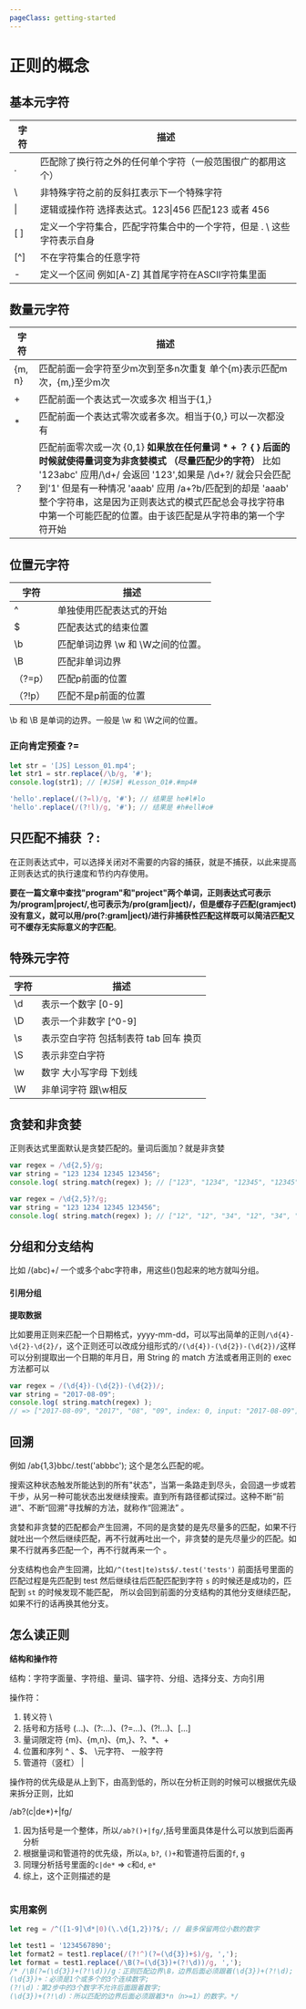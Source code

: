 ```yaml
---
pageClass: getting-started
---
```


# 正则的概念



## 基本元字符

| 字符 | 描述                                                         |
| ---- | ------------------------------------------------------------ |
| .    | 匹配除了换行符之外的任何单个字符（一般范围很广的都用这个）   |
| \    | 非特殊字符之前的反斜扛表示下一个特殊字符                     |
| \|   | 逻辑或操作符 选择表达式。123\|456 匹配123 或者 456           |
| [ ]  | 定义一个字符集合，匹配字符集合中的一个字符，但是 . \ 这些字符表示自身 |
| [^]  | 不在字符集合的任意字符                                       |
| -    | 定义一个区间 例如[A-Z] 其首尾字符在ASCII字符集里面           |









## 数量元字符

| 字符   | 描述                                                         |
| ------ | ------------------------------------------------------------ |
| {m, n} | 匹配前面一会字符至少m次到至多n次重复 单个{m}表示匹配m次，{m,}至少m次 |
| +      | 匹配前面一个表达式一次或多次 相当于{1,}                      |
| *      | 匹配前面一个表达式零次或者多次。相当于{0,} 可以一次都没有    |
| ？     | 匹配前面零次或一次 {0,1} **如果放在任何量词 * + ？ { } 后面的时候就使得量词变为非贪婪模式 （尽量匹配少的字符）** 比如 '123abc' 应用/\d+/ 会返回 '123',如果是 /\d+?/ 就会只会匹配到'1' 但是有一种情况 'aaab' 应用 /a+?b/匹配到的却是 'aaab' 整个字符串，这是因为正则表达式的模式匹配总会寻找字符串中第一个可能匹配的位置。由于该匹配是从字符串的第一个字符开始 |





## 位置元字符

| 字符    | 描述                              |
| ------- | --------------------------------- |
| ^       | 单独使用匹配表达式的开始          |
| $       | 匹配表达式的结束位置              |
| \b      | 匹配单词边界 \w 和 \W之间的位置。 |
| \B      | 匹配非单词边界                    |
| （?=p） | 匹配p前面的位置                   |
| （?!p） | 匹配不是p前面的位置               |

\b 和 \B 是单词的边界。一般是 \w 和 \W之间的位置。

### 正向肯定预查 ?= 

```javascript
let str = '[JS] Lesson_01.mp4';
let str1 = str.replace(/\b/g, '#');
console.log(str1); // [#JS#] #Lesson_01#.#mp4#

'hello'.replace(/(?=l)/g, '#'); // 结果是 he#l#lo
'hello'.replace(/(?!l)/g, '#'); // 结果是 #h#ell#o#
```



## 只匹配不捕获 ？:

在正则表达式中，可以选择关闭对不需要的内容的捕获，就是不捕获，以此来提高正则表达式的执行速度和节约内存使用。 

**要在一篇文章中查找"program"和"project"两个单词，正则表达式可表示为/program|project/,也可表示为/pro(gram|ject)/，但是缓存子匹配(gramject)没有意义，就可以用/pro(?:gram|ject)/进行非捕获性匹配这样既可以简洁匹配又可不缓存无实际意义的字匹配**。



## 特殊元字符

| 字符 | 描述                                  |
| ---- | ------------------------------------- |
| \d   | 表示一个数字 [0-9]                    |
| \D   | 表示一个非数字 [^0-9]                 |
| \s   | 表示空白字符 包括制表符 tab 回车 换页 |
| \S   | 表示非空白字符                        |
| \w   | 数字 大小写字母 下划线                |
| \W   | 非单词字符 跟\w相反                   |





## 贪婪和非贪婪

正则表达式里面默认是贪婪匹配的。量词后面加？就是非贪婪

```javascript
var regex = /\d{2,5}/g;
var string = "123 1234 12345 123456";
console.log( string.match(regex) ); // ["123", "1234", "12345", "12345"]

var regex = /\d{2,5}?/g;
var string = "123 1234 12345 123456";
console.log( string.match(regex) ); // ["12", "12", "34", "12", "34", "12", "34", "56"]
```







## 分组和分支结构

比如 /(abc)+/ 一个或多个abc字符串，用这些()包起来的地方就叫分组。



#### 引用分组

**提取数据**

比如要用正则来匹配一个日期格式，yyyy-mm-dd，可以写出简单的正则`/\d{4}-\d{2}-\d{2}/`，这个正则还可以改成分组形式的`/(\d{4})-(\d{2})-(\d{2})/`这样可以分别提取出一个日期的年月日，用 String 的 match 方法或者用正则的 exec 方法都可以

 ```javascript
var regex = /(\d{4})-(\d{2})-(\d{2})/;
var string = "2017-08-09";
console.log( string.match(regex) ); 
// => ["2017-08-09", "2017", "08", "09", index: 0, input: "2017-08-09"]
 ```



## 回溯

例如 /ab{1,3}bbc/.test('abbbc'); 这个是怎么匹配的呢。

搜索这种状态触发所能达到的所有"状态"，当第一条路走到尽头，会回退一步或若干步，从另一种可能状态出发继续搜索。直到所有路径都试探过。这种不断“前进”、不断“回溯”寻找解的方法，就称作“回溯法” 。

贪婪和非贪婪的匹配都会产生回溯，不同的是贪婪的是先尽量多的匹配，如果不行就吐出一个然后继续匹配，再不行就再吐出一个，非贪婪的是先尽量少的匹配。如果不行就再多匹配一个，再不行就再来一个 。

分支结构也会产生回溯，比如`/^(test|te)sts$/.test('tests')` 前面括号里面的匹配过程是先匹配到 test 然后继续往后匹配匹配到字符 `s` 的时候还是成功的，匹配到 `st` 的时候发现不能匹配， 所以会回到前面的分支结构的其他分支继续匹配，如果不行的话再换其他分支。



## 怎么读正则

**结构和操作符**

结构：字符字面量、字符组、量词、锚字符、分组、选择分支、方向引用

操作符：

1. 转义符 \
2. 括号和方括号 (...)、(?:...)、(?=...)、(?!...)、[...]
3. 量词限定符 {m}、{m,n}、{m,}、?、*、+
4. 位置和序列 ^ 、$、 \元字符、 一般字符
5. 管道符（竖杠） |

操作符的优先级是从上到下，由高到低的，所以在分析正则的时候可以根据优先级来拆分正则，比如 

/ab?(c|de*)+|fg/

1. 因为括号是一个整体，所以`/ab?()+|fg/`,括号里面具体是什么可以放到后面再分析
2. 根据量词和管道符的优先级，所以`a`, `b?`, `()+`和管道符后面的`f`, `g`
3. 同理分析括号里面的`c|de*` => `c`和`d`, `e*`
4. 综上，这个正则描述的是



![]()

### 实用案例

```javascript
let reg = /^([1-9]\d*|0)(\.\d{1,2})?$/; // 最多保留两位小数的数字

let test1 = '1234567890';
let format2 = test1.replace(/(?!^)(?=(\d{3})+$)/g, ',');
let format = test1.replace(/\B(?=(\d{3})+(?!\d))/g, ',');
/* /\B(?=(\d{3})+(?!\d))/g：正则匹配边界\B，边界后面必须跟着(\d{3})+(?!\d);
(\d{3})+：必须是1个或多个的3个连续数字;
(?!\d)：第2步中的3个数字不允许后面跟着数字;
(\d{3})+(?!\d)：所以匹配的边界后面必须跟着3*n（n>=1）的数字。*/

```



